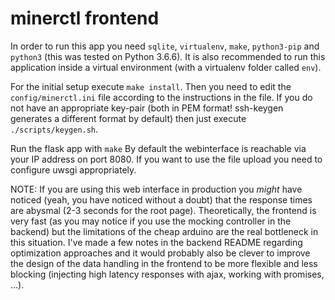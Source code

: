 # minerctl frontend

In order to run this app you need `sqlite`, `virtualenv`, `make`, `python3-pip` and `python3` (this was tested on Python 3.6.6). It is also recommended to run this application inside a virtual environment (with a virtualenv folder called `env`).

For the initial setup execute `make install`. Then you need to edit the `config/minerctl.ini` file according to the instructions in the file. If you do not have an appropriate key-pair (both in PEM format! ssh-keygen generates a different format by default) then just execute `./scripts/keygen.sh`.

Run the flask app with `make` 
By default the webinterface is reachable via your IP address on port 8080. If you want to use the file upload you need to configure uwsgi appropriately.

NOTE: If you are using this web interface in production you _might_ have noticed (yeah, you have noticed without a doubt) that the response times are abysmal (2-3 seconds for the root page). Theoretically, the frontend is very fast (as you may notice if you use the mocking controller in the backend) but the limitations of the cheap arduino are the real bottleneck in this situation. I've made a few notes in the backend README regarding optimization approaches and it would probably also be clever to improve the design of the data handling in the frontend to be more flexible and less blocking (injecting high latency responses with ajax, working with promises, ...).
